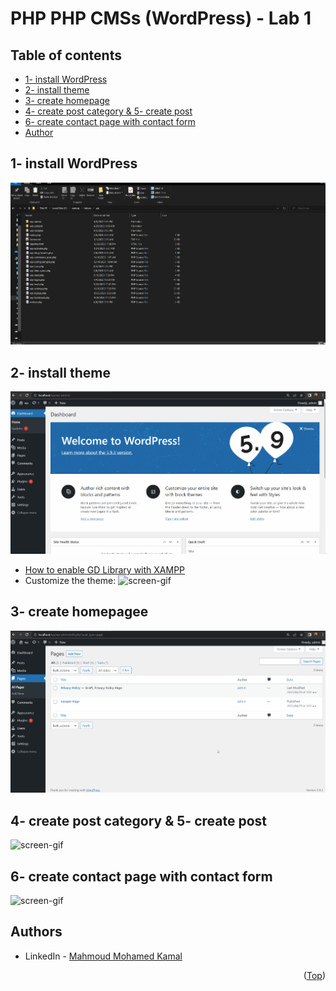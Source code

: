 # PHP PHP CMSs (WordPress) - Lab 1

## Table of contents
- [1- install WordPress](#1--install-WordPress)
- [2- install theme](#2--install-theme)
- [3- create homepage](#3--create-homepage)
- [4- create post category & 5- create post](#4--create-post-category---5--create-post)
- [6- create contact page with contact form](#6--create-contact-page-with-contact-form)
- [Author](#authors)

## 1- install WordPress
![screen-gif](./GIFs/LAB1.1.gif)

## 2- install theme
![screen-gif](./GIFs/LAB1.2.0.gif)
- [How to enable GD Library with XAMPP](https://write.corbpie.com/how-to-enable-gd-library-with-xampp-php-8-on-windows/) 
- Customize the theme: 
![screen-gif](./GIFs/LAB1.2.1.gif)

## 3- create homepagee
![screen-gif](./GIFs/LAB1.3.gif)

## 4- create post category & 5- create post
![screen-gif](./GIFs/LAB1.4_5.gif)

## 6- create contact page with contact form
![screen-gif](./GIFs/LAB1.6.gif)


## Authors

* LinkedIn - [Mahmoud Mohamed Kamal](https://www.linkedin.com/in/mahmoudfierro98)

<p align="right">(<a href="#top">Top</a>)</p>